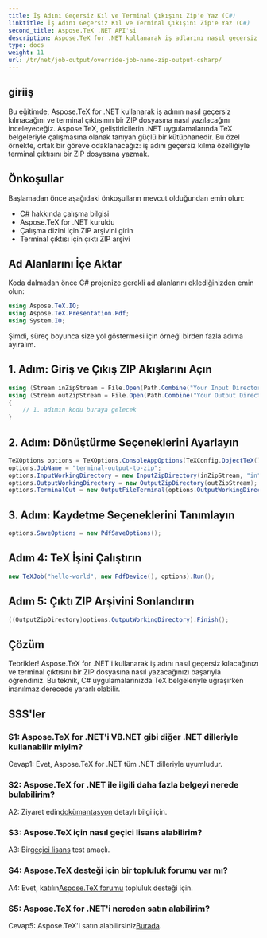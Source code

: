 ```yaml
---
title: İş Adını Geçersiz Kıl ve Terminal Çıkışını Zip'e Yaz (C#)
linktitle: İş Adını Geçersiz Kıl ve Terminal Çıkışını Zip'e Yaz (C#)
second_title: Aspose.TeX .NET API'si
description: Aspose.TeX for .NET kullanarak iş adlarını nasıl geçersiz kılacağınızı ve terminal çıktısını bir ZIP dosyasına nasıl yazacağınızı öğrenin. C# örnekleriyle adım adım kılavuz.
type: docs
weight: 11
url: /tr/net/job-output/override-job-name-zip-output-csharp/
---
```

## giriiş

Bu eğitimde, Aspose.TeX for .NET kullanarak iş adının nasıl geçersiz kılınacağını ve terminal çıktısının bir ZIP dosyasına nasıl yazılacağını inceleyeceğiz. Aspose.TeX, geliştiricilerin .NET uygulamalarında TeX belgeleriyle çalışmasına olanak tanıyan güçlü bir kütüphanedir. Bu özel örnekte, ortak bir göreve odaklanacağız: iş adını geçersiz kılma özelliğiyle terminal çıktısını bir ZIP dosyasına yazmak.

## Önkoşullar

Başlamadan önce aşağıdaki önkoşulların mevcut olduğundan emin olun:

- C# hakkında çalışma bilgisi
- Aspose.TeX for .NET kuruldu
- Çalışma dizini için ZIP arşivini girin
- Terminal çıktısı için çıktı ZIP arşivi

## Ad Alanlarını İçe Aktar

Koda dalmadan önce C# projenize gerekli ad alanlarını eklediğinizden emin olun:

```csharp
using Aspose.TeX.IO;
using Aspose.TeX.Presentation.Pdf;
using System.IO;
```

Şimdi, süreç boyunca size yol göstermesi için örneği birden fazla adıma ayıralım.

## 1. Adım: Giriş ve Çıkış ZIP Akışlarını Açın

```csharp
using (Stream inZipStream = File.Open(Path.Combine("Your Input Directory", "zip-in.zip"), FileMode.Open))
using (Stream outZipStream = File.Open(Path.Combine("Your Output Directory", "terminal-out-to-zip.zip"), FileMode.Create))
{
    // 1. adımın kodu buraya gelecek
}
```

## 2. Adım: Dönüştürme Seçeneklerini Ayarlayın

```csharp
TeXOptions options = TeXOptions.ConsoleAppOptions(TeXConfig.ObjectTeX());
options.JobName = "terminal-output-to-zip";
options.InputWorkingDirectory = new InputZipDirectory(inZipStream, "in");
options.OutputWorkingDirectory = new OutputZipDirectory(outZipStream);
options.TerminalOut = new OutputFileTerminal(options.OutputWorkingDirectory);
```

## 3. Adım: Kaydetme Seçeneklerini Tanımlayın

```csharp
options.SaveOptions = new PdfSaveOptions();
```

## Adım 4: TeX İşini Çalıştırın

```csharp
new TeXJob("hello-world", new PdfDevice(), options).Run();
```

## Adım 5: Çıktı ZIP Arşivini Sonlandırın

```csharp
((OutputZipDirectory)options.OutputWorkingDirectory).Finish();
```

## Çözüm

Tebrikler! Aspose.TeX for .NET'i kullanarak iş adını nasıl geçersiz kılacağınızı ve terminal çıktısını bir ZIP dosyasına nasıl yazacağınızı başarıyla öğrendiniz. Bu teknik, C# uygulamalarınızda TeX belgeleriyle uğraşırken inanılmaz derecede yararlı olabilir.

## SSS'ler

### S1: Aspose.TeX for .NET'i VB.NET gibi diğer .NET dilleriyle kullanabilir miyim?

Cevap1: Evet, Aspose.TeX for .NET tüm .NET dilleriyle uyumludur.

### S2: Aspose.TeX for .NET ile ilgili daha fazla belgeyi nerede bulabilirim?

 A2: Ziyaret edin[dokümantasyon](https://reference.aspose.com/tex/net/) detaylı bilgi için.

### S3: Aspose.TeX için nasıl geçici lisans alabilirim?

 A3: Bir[geçici lisans](https://purchase.aspose.com/temporary-license/) test amaçlı.

### S4: Aspose.TeX desteği için bir topluluk forumu var mı?

 A4: Evet, katılın[Aspose.TeX forumu](https://forum.aspose.com/c/tex/47) topluluk desteği için.

### S5: Aspose.TeX for .NET'i nereden satın alabilirim?

 Cevap5: Aspose.TeX'i satın alabilirsiniz[Burada](https://purchase.aspose.com/buy).